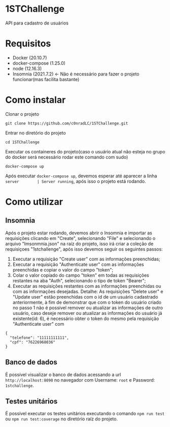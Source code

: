# 1STChallenge
API para cadastro de usuários 

# Requisitos
* Docker (20.10.7)
* docker-compose (1.25.0)
* node (12.16.3)
* Insomnia (2021.7.2) <- Não é necessário para fazer o projeto funcionar(mas facilita bastante)

# Como instalar
Clonar o projeto
```
git clone https://github.com/c0nradLC/1STChallenge.git
```

Entrar no diretório do projeto
```
cd 1STChallenge
```

Executar os containeres do projeto(caso o usuário atual não esteja no grupo do docker será necessário rodar este comando com sudo)
```
docker-compose up
```
Após executar ```docker-compose up```, devemos esperar até aparecer a linha ```server        | Server running```, após isso o projeto está rodando.

# Como utilizar
## Insomnia
Após o projeto estar rodando, devemos abrir o Insomnia e importar as requisições clicando em "Create", selecionando "File" e selecionando o arquivo "Imsonmnia.json"
na raíz do projeto, isso irá criar a coleção de requisiçoes "1stchallenge", após isso devemos seguir os seguintes passos:

1. Executar a requisição "Create user" com as informações preenchidas;
2. Executar a requisição "Authenticate user" com as informações preenchidas e copiar o valor do campo "token";
3. Colar o valor copiado do campo "token" em todas as requisições restantes na aba "Auth", selecionando o tipo de token "Bearer";
4. Executar as requisições restantes com as informações preenchidas ou com as informações desejadas.
Detalhe: As requisições "Delete user" e "Update user" estão preenchidas com o id de um usuário cadastrado anteriormente, à fim de demonstrar que com o token do usuário criado no passo 1 não é possível remover ou atualizar as informações de outro usuário, caso deseje remover ou atualizar as informações do usuário já existente(id: 6), é necessário obter o token do mesmo pela requisição "Authenticate user" com
```
{
  "telefone": "11111111111",
  "cpf": "76226968036"
}
```

## Banco de dados
É possível visualizar o banco de dados acessando a url ```http://localhost:8090``` no navegador com Username: ```root``` e Password: ```1stchallenge```.

## Testes unitários
É possível executar os testes unitários executando o comando ```npm run test``` ou ```npm run test:coverage``` no diretório raíz do projeto.

